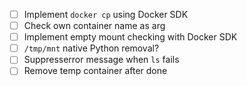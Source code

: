 - [ ] Implement `docker cp` using Docker SDK
- [ ] Check own container name as arg
- [ ] Implement empty mount checking with Docker SDK
- [ ] `/tmp/mnt` native Python removal?
- [ ] Suppresserror message when `ls` fails
- [ ] Remove temp container after done